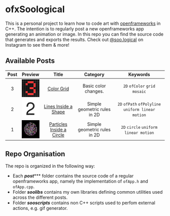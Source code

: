 # ofxSoological

This is a personal project to learn how to code art with [openframeworks](https://openframeworks.cc/) in C++. The intention is to regularly post a new openframeworks app generating an animation or image. In this repo you can find the source code that generates and exports the results. Check out [@soo.logical](https://www.instagram.com/soo.logical/) on Instagram to see them & more!


## Available Posts

| Post | Preview | Title | Category | Keywords|
|:----:|:-------:|:-----:|:--------:|:-------:|
|3|<img src="post003/doc/end.png" width="60px">|[Color Grid](post003/README.md)|Basic color changes.|`2D` `ofColor` `grid` `mosaic`
|2|<img src="post002/doc/output.png" width="60px">|[Lines Inside a Shape](post002/README.md)|Simple geometric rules in 2D|`2D` `ofPath` `ofPolyline` `uniform linear motion`
|1|<img src="post001/doc/color.png" width="60px">|[Particles Inside a Circle](post001/README.md)|Simple geometric rules in 2D|`2D` `circle` `uniform linear motion`

## Repo Organisation

The repo is organized in the following way:
- Each ***post****** folder contains the source code of a regular openframeworks app, namely the implementation of `ofApp.h` and `ofApp.cpp`.
- Folder ***soolibs*** contains my own libraries defining common utilities used across the different posts.
- Folder ***sooscripts*** contains non C++ scripts used to perfom external actions, e.g. gif generator.


